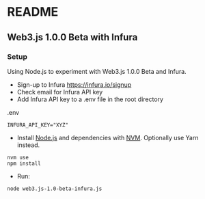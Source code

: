 # README

## Web3.js 1.0.0 Beta with Infura

### Setup

Using Node.js to experiment with Web3.js 1.0.0 Beta and Infura.

* Sign-up to Infura https://infura.io/signup
* Check email for Infura API key
* Add Infura API key to a .env file in the root directory

.env
```
INFURA_API_KEY="XYZ"
```

* Install [Node.js](https://nodejs.org/en/download/) and dependencies with [NVM](https://github.com/creationix/nvm). Optionally use Yarn instead.

```
nvm use
npm install
```

* Run:

```
node web3.js-1.0-beta-infura.js
```


